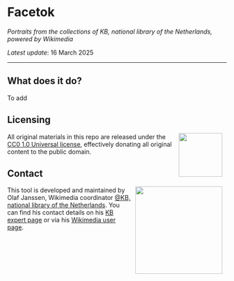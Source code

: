 # Facetok

*Portraits from the collections of KB, national library of the Netherlands, powered by Wikimedia*

*Latest update*: 16 March 2025

--------------

## What does it do?
To add

## Licensing

<image src="media/icon_cc0.png" width="100" hspace="10" align="right"/>

All original materials in this repo are released under the [CC0 1.0 Universal license](https://github.com/KBNLwikimedia/GLAMorousToHTML/blob/main/LICENSE), effectively donating all original content to the public domain.

## Contact

<image src="media/icon_kb2.png" width="200" hspace="10" align="right"/>

This tool is developed and maintained by Olaf Janssen, Wikimedia coordinator [@KB, national library of the Netherlands](https://www.kb.nl).
You can find his contact details on his [KB expert page](https://www.kb.nl/over-ons/experts/olaf-janssen) or via his [Wikimedia user page](https://commons.wikimedia.org/wiki/User:OlafJanssen).

